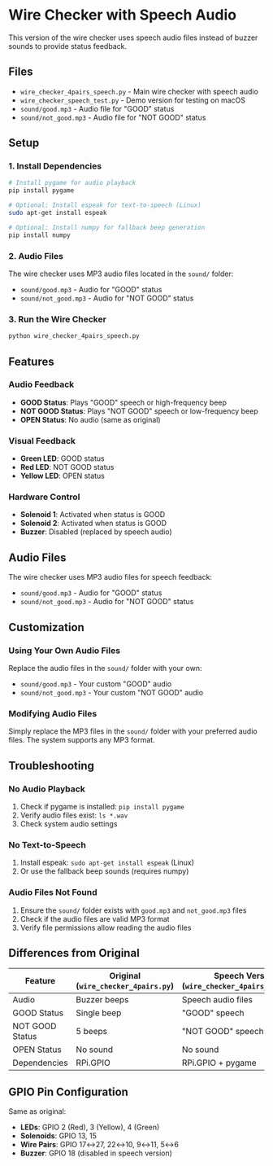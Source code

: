 # Wire Checker with Speech Audio

This version of the wire checker uses speech audio files instead of buzzer sounds to provide status feedback.

## Files

- `wire_checker_4pairs_speech.py` - Main wire checker with speech audio
- `wire_checker_speech_test.py` - Demo version for testing on macOS
- `sound/good.mp3` - Audio file for "GOOD" status
- `sound/not_good.mp3` - Audio file for "NOT GOOD" status

## Setup

### 1. Install Dependencies

```bash
# Install pygame for audio playback
pip install pygame

# Optional: Install espeak for text-to-speech (Linux)
sudo apt-get install espeak

# Optional: Install numpy for fallback beep generation
pip install numpy
```

### 2. Audio Files

The wire checker uses MP3 audio files located in the `sound/` folder:
- `sound/good.mp3` - Audio for "GOOD" status
- `sound/not_good.mp3` - Audio for "NOT GOOD" status

### 3. Run the Wire Checker

```bash
python wire_checker_4pairs_speech.py
```

## Features

### Audio Feedback
- **GOOD Status**: Plays "GOOD" speech or high-frequency beep
- **NOT GOOD Status**: Plays "NOT GOOD" speech or low-frequency beep
- **OPEN Status**: No audio (same as original)

### Visual Feedback
- **Green LED**: GOOD status
- **Red LED**: NOT GOOD status  
- **Yellow LED**: OPEN status

### Hardware Control
- **Solenoid 1**: Activated when status is GOOD
- **Solenoid 2**: Activated when status is GOOD
- **Buzzer**: Disabled (replaced by speech audio)

## Audio Files

The wire checker uses MP3 audio files for speech feedback:
- `sound/good.mp3` - Audio for "GOOD" status
- `sound/not_good.mp3` - Audio for "NOT GOOD" status

## Customization

### Using Your Own Audio Files
Replace the audio files in the `sound/` folder with your own:
- `sound/good.mp3` - Your custom "GOOD" audio
- `sound/not_good.mp3` - Your custom "NOT GOOD" audio

### Modifying Audio Files
Simply replace the MP3 files in the `sound/` folder with your preferred audio files. The system supports any MP3 format.

## Troubleshooting

### No Audio Playback
1. Check if pygame is installed: `pip install pygame`
2. Verify audio files exist: `ls *.wav`
3. Check system audio settings

### No Text-to-Speech
1. Install espeak: `sudo apt-get install espeak` (Linux)
2. Or use the fallback beep sounds (requires numpy)

### Audio Files Not Found
1. Ensure the `sound/` folder exists with `good.mp3` and `not_good.mp3` files
2. Check if the audio files are valid MP3 format
3. Verify file permissions allow reading the audio files

## Differences from Original

| Feature | Original (`wire_checker_4pairs.py`) | Speech Version (`wire_checker_4pairs_speech.py`) |
|---------|--------------------------------------|--------------------------------------------------|
| Audio | Buzzer beeps | Speech audio files |
| GOOD Status | Single beep | "GOOD" speech |
| NOT GOOD Status | 5 beeps | "NOT GOOD" speech |
| OPEN Status | No sound | No sound |
| Dependencies | RPi.GPIO | RPi.GPIO + pygame |

## GPIO Pin Configuration

Same as original:
- **LEDs**: GPIO 2 (Red), 3 (Yellow), 4 (Green)
- **Solenoids**: GPIO 13, 15
- **Wire Pairs**: GPIO 17↔27, 22↔10, 9↔11, 5↔6
- **Buzzer**: GPIO 18 (disabled in speech version) 